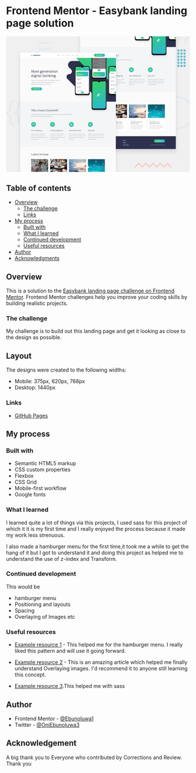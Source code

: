 # Frontend Mentor - Easybank landing page solution


![Design preview for the Easybank landing page coding challenge](./design/desktop-preview.jpg)

## Table of contents

- [Overview](#overview)
  - [The challenge](#the-challenge)
  - [Links](#links)
- [My process](#my-process)
  - [Built with](#built-with)
  - [What I learned](#what-i-learned)
  - [Continued development](#continued-development)
  - [Useful resources](#useful-resources)
- [Author](#author)
- [Acknowledgments](#acknowledgments)



## Overview

This is a solution to the [Easybank landing page challenge on Frontend Mentor](https://www.frontendmentor.io/challenges/easybank-landing-page-WaUhkoDN). Frontend Mentor challenges help you improve your coding skills by building realistic projects. 
### The challenge
 My challenge is to build out this landing page and get it looking as close to the design as possible.
## Layout

The designs were created to the following widths:

- Mobile: 375px, 620px, 768px
- Desktop: 1440px


### Links
- [GitHub Pages](https://ebunoluwa1.github.io/Easy-LandingPage/)

## My process

### Built with

- Semantic HTML5 markup
- CSS custom properties
- Flexbox
- CSS Grid
- Mobile-first workflow
- Google fonts


### What I learned
 I learned quite a lot of things via this projects, 
  I used sass for this project of which it it is my first time and I really enjoyed the process because it made my work less strenuous.

I also made a hamburger menu for the first time,it took me a while to get the hang of it but I got to understand it and doing this project as helped me to understand the use of z-index and Transform.


### Continued development
This would be
- hamburger menu
- Positioning and layouts
- Spacing
-  Overlaying of Images etc

### Useful resources

- [Example resource 1](https://alvarotrigo.com/blog/hamburger-menu-css/) - This helped me for the hamburger menu. I really liked this pattern and will use it going forward.
- [Example resource 2](http://www.corelangs.com/css/box/ontop.html#:~:text=The%20following%20HTML%2DCSS%20code,left%20of%20the%20first%20image) - This is an amazing article which helped me finally understand Overlaying images. I'd recommend it to anyone still learning this concept.

- [Example resource 3](https://sass-lang.com/implementation).This helped me with sass

## Author

- Frontend Mentor - [@Ebunoluwa1](https://www.frontendmentor.io/profile/Ebunoluwa1)
- Twitter - [@OniEbunoluwa3](https://www.twitter.com/yourusername)

## Acknowledgement
 A big thank you to Everyone who contributed by Corrections and Review. Thank you


